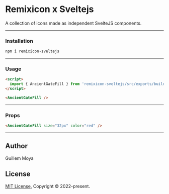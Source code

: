 # Remixicon x Sveltejs

A collection of icons made as independent SvelteJS components.

---
### Installation
```html
npm i remixicon-sveltejs
```
---
### Usage
```html
<script>
  import { AncientGateFill } from 'remixicon-sveltejs/src/exports/buildings';
</script>

<AncientGateFill />
```

---
### Props
```html
<AncientGateFill size="32px" color="red" />
```

---
## Author
Guillem Moya

## License
[MIT License](./LICENSE), Copyright © 2022-present.